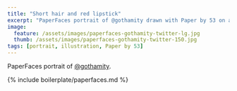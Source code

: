 ```yaml
---
title: "Short hair and red lipstick"
excerpt: "PaperFaces portrait of @gothamity drawn with Paper by 53 on an iPad."
image: 
  feature: /assets/images/paperfaces-gothamity-twitter-lg.jpg
  thumb: /assets/images/paperfaces-gothamity-twitter-150.jpg
tags: [portrait, illustration, Paper by 53]
---
```


PaperFaces portrait of [@gothamity](http://twitter.com/gothamity).

{% include boilerplate/paperfaces.md %}